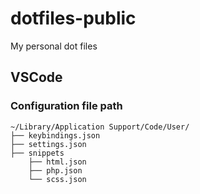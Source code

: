 # dotfiles-public
My personal dot files

## VSCode
### Configuration file path

```
~/Library/Application Support/Code/User/
├── keybindings.json
├── settings.json
├── snippets
    ├── html.json
    ├── php.json
    └── scss.json
```
